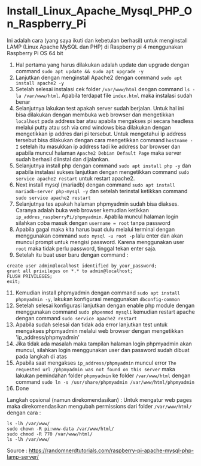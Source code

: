 # Install_Linux_Apache_Mysql_PHP_On_Raspberry_Pi
Ini adalah cara (yang saya ikuti dan kebetulan berhasil) untuk menginstall LAMP (Linux Apache MySQL dan PHP) di Raspberry pi 4 menggunakan Raspberry Pi OS 64 bit

1. Hal pertama yang harus dilakukan adalah update dan upgrade dengan command `sudo apt update && sudo apt upgrade -y`
2. Lanjutkan dengan menginstall Apache2 dengan command `sudo apt install apache2 -y`
3. Setelah selesai instalasi cek folder `/var/www/html` dengan command `ls -la /var/www/html`. Apabila terdapat file `index.html` maka instalasi sudah benar
4. Selanjutnya lakukan test apakah server sudah berjalan. Untuk hal ini bisa dilakukan dengan membuka web browser dan mengetikkan `localhost` pada address bar atau apabila mengakses pi secara headless melalui putty atau ssh via cmd windows bisa dilakukan dengan mengetikkan ip addres dari pi tersebut. Untuk mengetahui ip address tersebut bisa dilakukan dengan cara mengetikkan command `hostname -I` setelah itu masukkan ip address tadi ke address bar browser dan apabila muncul halaman `Apache2 Debian Default Page` maka server sudah berhasil diinstal dan dijalankan.
5. Selanjutnya install php dengan command `sudo apt install php -y` dan apabila instalasi sukses lanjutkan dengan mengetikkan command `sudo service apache2 restart` untuk restart apache2.
6. Next install mysql (mariadb) dengan command `sudo apt install mariadb-server php-mysql -y` dan setelah terinstal ketikkan command `sudo service apache2 restart`
7. Selanjutnya tes apakah halaman phpmyadmin sudah bisa diakses. Caranya adalah buka web browser kemudian ketikkan `ip_addres_raspberryPi/phpmyadmin`. Apabila muncul halaman login silahkan coba masuk dengan `username = root` tanpa password
8. Apabila gagal maka kita harus buat dulu melalui terminal dengan menggunakan command `sudo mysql -u root -p` lalu enter dan akan muncul prompt untuk mengisi password. Karena menggunakan user `root` maka tidak perlu password, tinggal tekan enter saja.
9. Setelah itu buat user baru dengan command :
  ```
  create user admin@localhost identified by your_password;
  grant all privileges on *.* to admin@localhost;
  FLUSH PRIVILEGES;
  exit;
  ```
11. Kemudian install phpmyadmin dengan command `sudo apt install phpmyadmin -y`, lakukan konfigurasi menggunakan `dbconfig-common`
12. Setelah selesai konfigurasi lanjutkan dengan enable php module dengan menggunakan command `sudo phpenmod mysqli` kemudian restart apache dengan command `sudo service apache2 restart`
13. Apabila sudah selesai dan tidak ada error lanjutkan test untuk mengakses phpmyadmin melalui web browser dengan mengetikkan 'ip_address/phpmyadmin'
14. Jika tidak ada masalah maka tampilan halaman login phpmyadmin akan muncul, silahkan login menggunakan user dan password sudah dibuat pada langkah di atas
15. Apabila saat mengakses `ip_address/phpmyadmin` muncul error `The requested url /phpmyadmin was not found on this server` maka lakukan pemindahan folder `phpmyadmin` ke folder `/var/www/html` dengan command `sudo ln -s /usr/share/phpmyadmin /var/www/html/phpmyadmin`
16. Done

Langkah opsional (namun direkomendasikan) : 
Untuk mengatur web pages maka direkomendasikan mengubah permissions dari folder `/var/www/html/` dengan cara :
```
ls -lh /var/www/
sudo chown -R pi:www-data /var/www/html/
sudo chmod -R 770 /var/www/html/
ls -lh /var/www/
```
Source : https://randomnerdtutorials.com/raspberry-pi-apache-mysql-php-lamp-server/
